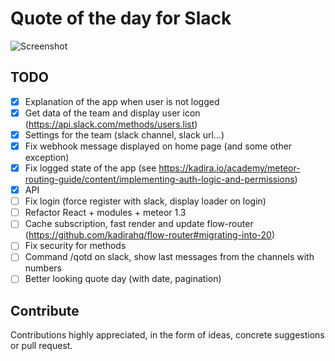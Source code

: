 # Quote of the day for Slack

![Screenshot](https://github.com/tlenclos/Slack-quote-of-the-day/blob/master/screenshot.png)

## TODO
- [x] Explanation of the app when user is not logged
- [x] Get data of the team and display user icon (https://api.slack.com/methods/users.list)
- [x] Settings for the team (slack channel, slack url...)
- [x] Fix webhook message displayed on home page (and some other exception)
- [X] Fix logged state of the app (see https://kadira.io/academy/meteor-routing-guide/content/implementing-auth-logic-and-permissions)
- [X] API
- [ ] Fix login (force register with slack, display loader on login)
- [ ] Refactor React + modules + meteor 1.3
- [ ] Cache subscription, fast render and update flow-router (https://github.com/kadirahq/flow-router#migrating-into-20)
- [ ] Fix security for methods
- [ ] Command /qotd on slack, show last messages from the channels with numbers
- [ ] Better looking quote day (with date, pagination)

Contribute
----------
Contributions highly appreciated, in the form of ideas, concrete suggestions or pull request.
